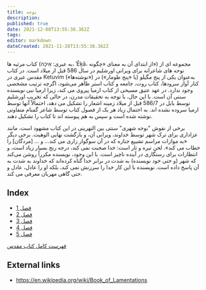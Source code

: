 ```yaml
---
title: نوحه
description: 
published: true
date: 2021-12-08T13:55:38.362Z
tags: 
editor: markdown
dateCreated: 2021-11-28T13:55:38.362Z
---
```


کتاب مرثیه ها (به عبری: אֵיכָה، ʾĒḵā، از ابتدای آن به معنای «چگونه») مجموعه ای از نوحه های شاعرانه برای ویرانی اورشلیم در سال 586 قبل از میلاد است. در کتاب مقدس عبری در Ketuvim («نوشته‌ها») به‌عنوان یکی از پنج مگیلو (یا «پنج طومار») در کنار آواز سرودها، کتاب روت، جامعه و کتاب استر ظاهر می‌شود، اگرچه ترتیب مشخصی وجود ندارد. در عهد عتیق مسیحی از کتاب ارمیا پیروی می کند، زیرا ارمیا نبی نویسنده سنتی آن است. با این حال، با توجه به تحقیقات مدرن، در حالی که تخریب اورشلیم توسط بابل در 586/7 قبل از میلاد زمینه اشعار را تشکیل می دهد، احتمالاً آنها توسط ارمیا سروده نشده اند. به احتمال زیاد هر یک از فصول کتاب توسط شاعر گمنام متفاوتی نوشته شده است و سپس به هم پیوسته اند تا کتاب را تشکیل دهند.

برخی از نقوش "نوحه شهری" سنتی بین النهرینی در این کتاب مشهود است، مانند عزاداری برای ترک شهر توسط خداوند، ویرانی آن، و بازگشت نهایی الوهیت. برخی دیگر «به موازات مراسم تشییع جنازه که در آن سوگوار زاری می کند... و ... [مردگان] را خطاب می کند». لحن تیره و تار است: خدا صحبت نمی کند، درجه رنج بسیار زیاد است، و انتظارات برای رستگاری در آینده ناچیز است. با این وجود، نویسنده مکرراً روشن می‌کند که شهر (و حتی خود نویسنده) به شدت در برابر خدا گناه کرده‌اند که خداوند به شدت به آن پاسخ داده است. نویسنده با این کار خدا را سرزنش نمی کند، بلکه او را عادل، عادل و حتی گاهی مهربان معرفی می کند. 

## Index

- [فصل 1](/fa/Bible/Lamentations/1)
- [فصل 2](/fa/Bible/Lamentations/2)
- [فصل 3](/fa/Bible/Lamentations/3)
- [فصل 4](/fa/Bible/Lamentations/4)
- [فصل 5](/fa/Bible/Lamentations/5)



[فهرست کامل کتاب مقدس](/fa/index/bible)


## External links

- https://en.wikipedia.org/wiki/Book_of_Lamentations